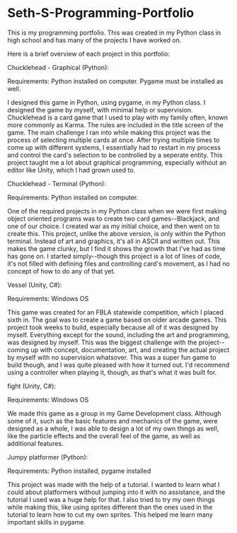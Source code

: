 # Seth-S-Programming-Portfolio
This is my programming portfolio. This was created in my Python class in high school and has many of the projects I have worked on.

Here is a brief overview of each project in this portfolio:


Chucklehead - Graphical (Python):

Requirements: Python installed on computer. Pygame must be installed as well.

I designed this game in Python, using pygame, in my Python class. I designed the game by myself, with minimal help or supervision. Chucklehead is a card game that I used to play with my family often, known more commonly as Karma. The rules are included in the title screen of the game. The main challenge I ran into while making this project was the process of selecting multiple cards at once. After trying multiple times to come up with different systems, I essentially had to restart in my process and control the card's selection to be controlled by a seperate entity. This project taught me a lot about graphical programming, especially without an editor like Unity, which I had grown used to.


Chucklehead - Terminal (Python):

Requirements: Python installed on computer.

One of the required projects in my Python class when we were first making object oriented programs was to create two card games--Blackjack, and one of our choice. I created war as my initial choice, and then went on to create this. This project, unlike the above version, is only within the Python terminal. Instead of art and graphics, it's all in ASCII and written out. This makes the game clunky, but I find it shows the growth that I've had as time has gone on. I started simply--though this project is a lot of lines of code, it's not filled with defining files and controlling card's movement, as I had no concept of how to do any of that yet.


Vessel (Unity, C#):

Requirements: Windows OS

This game was created for an FBLA statewide competition, which I placed sixth in. The goal was to create a game based on older arcade games. This project took weeks to build, especially because all of it was designed by myself. Everything except for the sound, including the art and programming, was designed by myself. This was the biggest challenge with the project--coming up with concept, documentation, art, and creating the actual project by myself with no supervision whatsover. This was a super fun game to build though, and I was quite pleased with how it turned out. I'd recommend using a controller when playing it, though, as that's what it was built for.


fight (Unity, C#):

Requirements: Windows OS

We made this game as a group in my Game Development class. Although some of it, such as the basic features and mechanics of the game, were designed as a whole, I was able to design a lot of my own things as well, like the particle effects and the overall feel of the game, as well as additional features.


Jumpy platformer (Python):

Requirements: Python installed, pygame installed

This project was made with the help of a tutorial. I wanted to learn what I could about platformers without jumping into it with no assistance, and the tutorial I used was a huge help for that. I also tried to try my own things while making this, like using sprites different than the ones used in the tutorial to learn how to cut my own sprites. This helped me learn many important skills in pygame.
